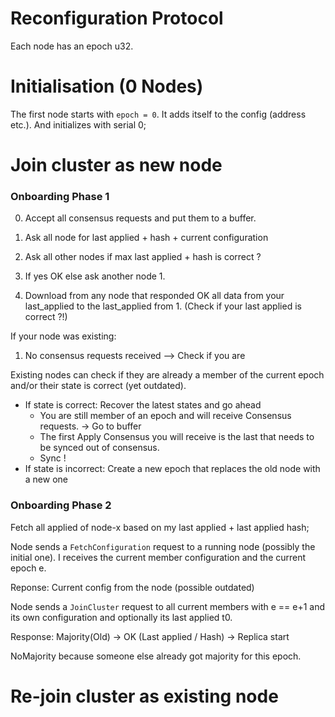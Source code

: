 # Reconfiguration Protocol

Each node has an epoch u32.

# Initialisation (0 Nodes)

The first node starts with `epoch = 0`. It adds itself to the config (address etc.). And initializes with serial 0;

# Join cluster as new node

### Onboarding Phase 1
0. Accept all consensus requests and put them to a buffer.

1. Ask all node for last applied + hash + current configuration
2. Ask all other nodes if max last applied + hash is correct ?
3. If yes OK else ask another node 1.
4. Download from any node that responded OK all data from your last_applied to the last_applied from 1. (Check if your last applied is correct ?!)

If your node was existing:

1. No consensus requests received --> Check if you are 

Existing nodes can check if they are already a member of the current epoch and/or their state is correct (yet outdated).
- If state is correct: Recover the latest states and go ahead
    - You are still member of an epoch and will receive Consensus requests. -> Go to buffer
    - The first Apply Consensus you will receive is the last that needs to be synced out of consensus.
    - Sync !
- If state is incorrect: Create a new epoch that replaces the old node with a new one

### Onboarding Phase 2

Fetch all applied of node-x based on my last applied + last applied hash;

Node sends a `FetchConfiguration` request to a running node (possibly the initial one). I receives the current member configuration and the current epoch e.

Reponse: Current config from the node (possible outdated)

Node sends a `JoinCluster` request to all current members with e == e+1 and its own configuration and optionally its last applied t0. 

Response:
Majority(Old) -> OK (Last applied / Hash)
              -> Replica start


NoMajority because someone else already got majority for this epoch.


# Re-join cluster as existing node


